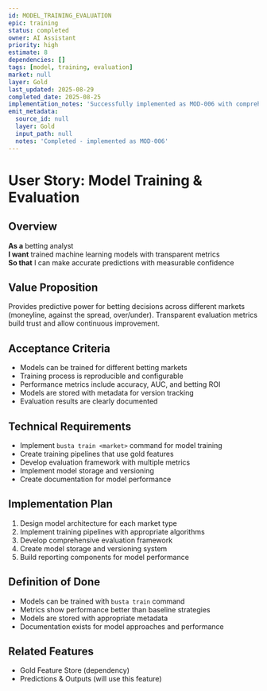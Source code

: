 ```yaml
---
id: MODEL_TRAINING_EVALUATION
epic: training
status: completed
owner: AI Assistant
priority: high
estimate: 8
dependencies: []
tags: [model, training, evaluation]
market: null
layer: Gold
last_updated: 2025-08-29
completed_date: 2025-08-25
implementation_notes: 'Successfully implemented as MOD-006 with comprehensive training pipeline and evaluation metrics. See MOD-006 for full implementation details.'
emit_metadata:
  source_id: null
  layer: Gold
  input_path: null
  notes: 'Completed - implemented as MOD-006'
---
```


# User Story: Model Training & Evaluation

## Overview
**As a** betting analyst  
**I want** trained machine learning models with transparent metrics  
**So that** I can make accurate predictions with measurable confidence

## Value Proposition
Provides predictive power for betting decisions across different markets (moneyline, against the spread, over/under). Transparent evaluation metrics build trust and allow continuous improvement.

## Acceptance Criteria
- Models can be trained for different betting markets
- Training process is reproducible and configurable
- Performance metrics include accuracy, AUC, and betting ROI
- Models are stored with metadata for version tracking
- Evaluation results are clearly documented

## Technical Requirements
- Implement `busta train <market>` command for model training
- Create training pipelines that use gold features
- Develop evaluation framework with multiple metrics
- Implement model storage and versioning
- Create documentation for model performance

## Implementation Plan
1. Design model architecture for each market type
2. Implement training pipelines with appropriate algorithms
3. Develop comprehensive evaluation framework
4. Create model storage and versioning system
5. Build reporting components for model performance

## Definition of Done
- Models can be trained with `busta train` command
- Metrics show performance better than baseline strategies
- Models are stored with appropriate metadata
- Documentation exists for model approaches and performance

## Related Features
- Gold Feature Store (dependency)
- Predictions & Outputs (will use this feature)
